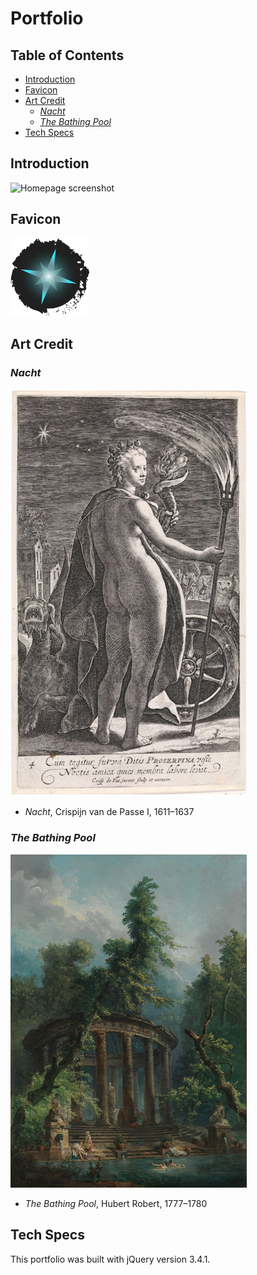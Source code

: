 # Portfolio

## Table of Contents

 + [Introduction](#introduction)
 + [Favicon](#favicon)
 + [Art Credit](#art-credit)
     - [*Nacht*](#nacht)
     - [*The Bathing Pool*](#the-bathing-pool)
 + [Tech Specs](#tech-specs)

## Introduction

 ![Homepage screenshot](images/read-me/homepage.png "Homepage screenshot")

## Favicon

 <img src="images/star-favicon.png" style="width: 25%" />

## Art Credit

 ### *Nacht*

 <img src="images/read-me/credit-nacht.png" style="width: 75%">

 + *Nacht*, Crispijn van de Passe I, 1611&ndash;1637

 ### *The Bathing Pool*

 <img src="images/read-me/credit-pool.png" style="width: 75%">

 + *The Bathing Pool*, Hubert Robert, 1777&ndash;1780

## Tech Specs

 This portfolio was built with jQuery version 3.4.1.